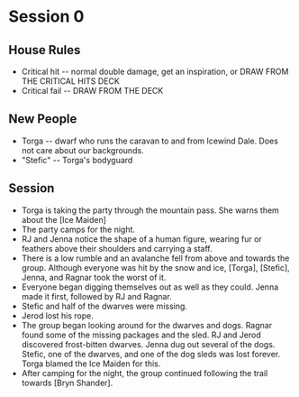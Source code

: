 
# Session 0
## House Rules
* Critical hit -- normal double damage, get an inspiration, or DRAW FROM THE CRITICAL HITS DECK
* Critical fail -- DRAW FROM THE DECK
## New People
* Torga -- dwarf who runs the caravan to and from Icewind Dale.  Does not care about our backgrounds.
* "Stefic" -- Torga's bodyguard

## Session
* Torga is taking the party through the mountain pass. She warns them about the [Ice Maiden]
* The party camps for the night.
* RJ and Jenna notice the shape of a human figure, wearing fur or feathers above their shoulders and carrying a staff.
* There is a low rumble and an avalanche fell from above and towards the group. Although everyone was hit by the snow and ice, [Torga], [Stefic], Jenna, and Ragnar took the worst of it.
* Everyone began digging themselves out as well as they could. Jenna made it first, followed by RJ and Ragnar.
* Stefic and half of the dwarves were missing.
* Jerod lost his rope.
* The group began looking around for the dwarves and dogs. Ragnar found some of the missing packages and the sled. RJ and Jerod discovered frost-bitten dwarves. Jenna dug out several of the dogs. Stefic, one of the dwarves, and one of the dog sleds was lost forever. Torga blamed the Ice Maiden for this.
* After camping for the night, the group continued following the trail towards [Bryn Shander].
